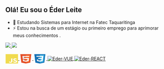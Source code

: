 ## Olá! Eu sou o Éder Leite

- 🌱 Estudando Sistemas para Internet na Fatec Taquaritinga
- ⚡ Estou na busca de um estágio ou primeiro emprego para aprimorar meus conhecimentos .
<div>
  <a href="https://github.com/EderLeite94">
  <img height="180em" src="https://github-readme-stats.vercel.app/api?username=EderLeite94&show_icons=true&theme=dracula&include_all_commits=true&count_private=true"/>
  <img height="180em" src="https://github-readme-stats.vercel.app/api/top-langs/?username=EderLeite94&layout=compact&langs_count=7&theme=dracula"/>
</div>
<div style="display: inline_block"><br>
  <img align="center" alt="Eder-Js" height="30" width="40" src="https://raw.githubusercontent.com/devicons/devicon/master/icons/javascript/javascript-plain.svg">
  <img align="center" alt="Eder-HTML" height="30" width="40" src="https://raw.githubusercontent.com/devicons/devicon/master/icons/html5/html5-original.svg">
  <img align="center" alt="Eder-CSS" height="30" width="40" src="https://raw.githubusercontent.com/devicons/devicon/master/icons/css3/css3-original.svg">
  
  <img align="center" alt="Eder-VUE" height="30" width="40" src="https://cdn.jsdelivr.net/gh/devicons/devicon/icons/vuejs/vuejs-original.svg">
  <img align="center" alt="Eder-REACT" height="30" width="40" src="https://cdn.jsdelivr.net/gh/devicons/devicon/icons/react/react-original.svg">
 
>
</div>  
